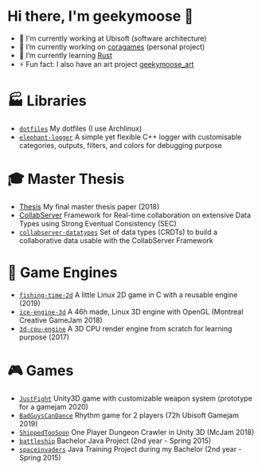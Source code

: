 # Hi there, I'm geekymoose 👋

- 🏢 I'm currently working at Ubisoft (software architecture)
- 🚧 I’m currently working on [coragames](https://github.com/geekymoose/coragames) (personal project)
- 🌱 I’m currently learning [Rust](https://www.rust-lang.org/learn)
- ⚡ Fun fact: I also have an art project [geekymoose_art](https://www.instagram.com/geekymoose_art)

# 🏭 Libraries

- [`dotfiles`](https://github.com/geekymoose/dotfiles) My dotfiles (I use Archlinux)
- [`elephant-logger`](https://github.com/geekymoose/elephant-logger) A simple yet flexible C++ logger with customisable categories, outputs, filters, and colors for debugging purpose 

# 🎓 Master Thesis

- [Thesis](https://papyrus.bib.umontreal.ca/xmlui/handle/1866/22532) My final master thesis paper (2018)
- [CollabServer](https://github.com/collabserver) Framework for Real-time collaboration on extensive Data Types using Strong Eventual Consistency (SEC)
- [`collabserver-datatypes`](https://github.com/collabserver/collabserver-datatypes) Set of data types (CRDTs) to build a collaborative data usable with the CollabServer Framework

# 🔧 Game Engines

- [`fishing-time-2d`](https://github.com/geekymoose/fishing-time-2d) A little Linux 2D game in C with a reusable engine (2019)
- [`ice-engine-3d`](https://github.com/geekymoose/ice-engine-3d) A 46h made, Linux 3D engine with OpenGL (Montreal Creative GameJam 2018)
- [`3d-cpu-engine`](https://github.com/geekymoose/3d-cpu-engine) A 3D CPU render engine from scratch for learning purpose (2017)

# 🎮 Games

- [`JustFight`](https://github.com/geekymoose/JustFight) Unity3D game with customizable weapon system (prototype for a gamejam 2020) 
- [`BadGuysCanDance`](https://github.com/geekymoose/BadGuysCanDance) Rhythm game for 2 players (72h Ubisoft Gamejam 2019)
- [`ShippedTooSoon`](https://github.com/geekymoose/ShippedTooSoon) One Player Dungeon Crawler in Unity 3D (McJam 2018)
- [`battleship`](https://github.com/geekymoose/battleship) Bachelor Java Project (2nd year - Spring 2015)
- [`spaceinvaders`](https://github.com/geekymoose/spaceinvaders) Java Training Project during my Bachelor (2nd year - Spring 2015)

<!--
**geekymoose/geekymoose** is a ✨ _special_ ✨ repository because its `README.md` (this file) appears on your GitHub profile.

Here are some ideas to get you started:

- 🔭 I’m currently working on ...
- 🌱 I’m currently learning ...
- 👯 I’m looking to collaborate on ...
- 🤔 I’m looking for help with ...
- 💬 Ask me about ...
- 📫 How to reach me: ...
- 😄 Pronouns: ...
- ⚡ Fun fact: ...
-->
